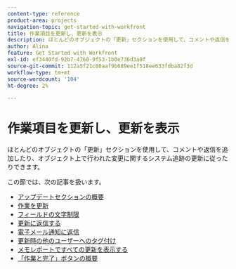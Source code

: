 ```yaml
---
content-type: reference
product-area: projects
navigation-topic: get-started-with-workfront
title: 作業項目を更新し、更新を表示
description: ほとんどのオブジェクトの「更新」セクションを使用して、コメントや返信を追加したり、オブジェクト上で行われた変更に関するシステム追跡の更新に従ったりできます。
author: Alina
feature: Get Started with Workfront
exl-id: ef3440fd-92b7-4760-9f53-1b0e736d3a0f
source-git-commit: 112a5f21c80aaf9b689ee1f518ee633fdba82f3d
workflow-type: tm+mt
source-wordcount: '104'
ht-degree: 2%

---
```


# 作業項目を更新し、更新を表示

ほとんどのオブジェクトの「更新」セクションを使用して、コメントや返信を追加したり、オブジェクト上で行われた変更に関するシステム追跡の更新に従ったりできます。

この節では、次の記事を扱います。

* [アップデートセクションの概要](../../workfront-basics/updating-work-items-and-viewing-updates/updates-tab-overview.md)
* [作業を更新](../../workfront-basics/updating-work-items-and-viewing-updates/update-work.md)
* [フィールドの文字制限](../../workfront-basics/updating-work-items-and-viewing-updates/character-limits-in-fields.md)
* [更新に返信する](../../workfront-basics/updating-work-items-and-viewing-updates/reply-to-updates.md)
* [電子メール通知に返信](../../workfront-basics/updating-work-items-and-viewing-updates/reply-to-email-notifications.md)
* [更新時の他のユーザーへのタグ付け](../../workfront-basics/updating-work-items-and-viewing-updates/tag-others-on-updates.md)
* [メモレポートですべての更新を表示する](../../workfront-basics/updating-work-items-and-viewing-updates/view-all-updates-in-a-report.md)
* [「作業と完了」ボタンの概要](../../workfront-basics/updating-work-items-and-viewing-updates/work-on-it-and-done-buttons-accept-complete-work.md)

